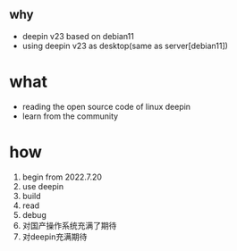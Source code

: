 ## why

* deepin v23 based on debian11 
* using deepin v23 as desktop(same as server[debian11])


# what

* reading the open source code of linux deepin 
* learn from the community

# how

1. begin from 2022.7.20
1. use deepin
1. build
1. read
1. debug
1. 对国产操作系统充满了期待
1. 对deepin充满期待
